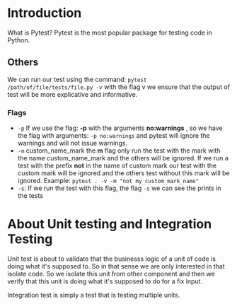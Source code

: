 # Introduction
What is Pytest?
Pytest is the most popular package for testing code in Python.

## Others
We can run our test using the command: ```pytest /path/of/file/tests/file.py -v```
with the flag v we ensure that the output of test will be more explicative and informative.
 ### Flags 
- ```-p``` If we use the flag: **-p** with the arguments **no:warnings** , so we have the flag with arguments: ```-p no:warnings``` and 
  pytest will ignore the warnings and will not issue warnings.
- ```-m``` custom_name_mark the **m** flag only run the test with the mark with the name custom_name_mark and the others will be ignored. 
  If we run a test with the prefix **not** in the name of custom mark our test with the custom mark will be ignored and the others test without this mark
  will be ignored. Example: ```pytest . -v -m "not my_custom_mark_name"```
- ```-s```: If we run the test with this flag, the flag ```-s``` we can see the prints in the tests


# About Unit testing and Integration Testing


Unit test is about to validate that the businesss logic of a unit of code is doing what it's supposed to.
So in that sense we are only interested in that isolate code. So we isolate this unit from other component
and then we verify that this unit is doing what it's supposed to do for a fix input.

Integration test is simply a test that is testing multiple units.

 